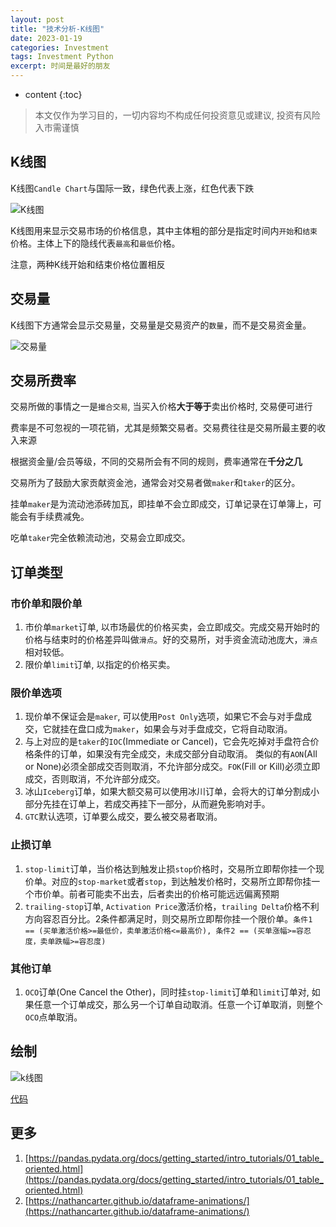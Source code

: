 ```yaml
---
layout: post
title: "技术分析-K线图"
date: 2023-01-19
categories: Investment
tags: Investment Python
excerpt: 时间是最好的朋友
---
```


* content
{:toc}

> 本文仅作为学习目的，一切内容均不构成任何投资意见或建议, 投资有风险入市需谨慎

## K线图

K线图`Candle Chart`与国际一致，绿色代表上涨，红色代表下跌

![K线图]({{site.static}}/images/investment-kindle-chart.png)

K线图用来显示交易市场的价格信息，其中主体粗的部分是指定时间内`开始`和`结束`价格。主体上下的隐线代表`最高`和`最低`价格。

注意，两种K线开始和结束价格位置相反

## 交易量

K线图下方通常会显示交易量，交易量是交易资产的`数量`，而不是交易资金量。

![交易量]({{site.static}}/images/investment-trading-volume.png)

## 交易所费率

交易所做的事情之一是`撮合交易`, 当买入价格**大于等于**卖出价格时, 交易便可进行

费率是不可忽视的一项花销，尤其是频繁交易者。交易费往往是交易所最主要的收入来源

根据资金量/会员等级，不同的交易所会有不同的规则，费率通常在**千分之几**

交易所为了鼓励大家贡献资金池，通常会对交易者做`maker`和`taker`的区分。

挂单`maker`是为流动池添砖加瓦，即挂单不会立即成交，订单记录在订单簿上，可能会有手续费减免。

吃单`taker`完全依赖流动池，交易会立即成交。

## 订单类型

### 市价单和限价单

1. 市价单`market`订单, 以市场最优的价格买卖，会立即成交。完成交易开始时的价格与结束时的价格差异叫做`滑点`。好的交易所，对手资金流动池庞大，`滑点`相对较低。
2. 限价单`limit`订单, 以指定的价格买卖。

### 限价单选项

1. 现价单不保证会是`maker`, 可以使用`Post Only`选项，如果它不会与对手盘成交，它就挂在盘口成为`maker`，如果会与对手盘成交，它将自动取消。
2. 与上对应的是`taker`的`IOC`(Immediate or Cancel)，它会先吃掉对手盘符合价格条件的订单，如果没有完全成交，未成交部分自动取消。 类似的有`AON`(All or None)必须全部成交否则取消，不允许部分成交。`FOK`(Fill or Kill)必须立即成交，否则取消，不允许部分成交。
3. 冰山`Iceberg`订单，如果大额交易可以使用冰川订单，会将大的订单分割成小部分先挂在订单上，若成交再挂下一部分，从而避免影响对手。
4. `GTC`默认选项，订单要么成交，要么被交易者取消。

### 止损订单

1. `stop-limit`订单，当价格达到触发止损`stop`价格时，交易所立即帮你挂一个现价单。对应的`stop-market`或者`stop`，到达触发价格时，交易所立即帮你挂一个市价单。前者可能卖不出去，后者卖出的价格可能远远偏离预期
2. `trailing-stop`订单, `Activation Price`激活价格，`trailing Delta`价格不利方向容忍百分比。2条件都满足时，则交易所立即帮你挂一个限价单。```条件1 == (买单激活价格>=最低价，卖单激活价格<=最高价), 条件2 == (买单涨幅>=容忍度，卖单跌幅>=容忍度)```

### 其他订单

1. `OCO`订单(One Cancel the Other)，同时挂`stop-limit`订单和`limit`订单对, 如果任意一个订单成交，那么另一个订单自动取消。任意一个订单取消，则整个`OCO`点单取消。

## 绘制

![k线图]({{site.static}}/images/investment-lesson-01.png)

[代码](https://github.com/geemaple/learning/blob/main/learn_analysis/lesson-01-k-chart.py)

## 更多

1. [https://pandas.pydata.org/docs/getting_started/intro_tutorials/01_table_oriented.html](https://pandas.pydata.org/docs/getting_started/intro_tutorials/01_table_oriented.html)
2. [https://nathancarter.github.io/dataframe-animations/](https://nathancarter.github.io/dataframe-animations/)